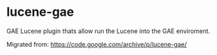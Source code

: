 # lucene-gae

GAE Lucene plugin thats allow run the Lucene into the GAE enviroment.

Migrated from: https://code.google.com/archive/p/lucene-gae/
